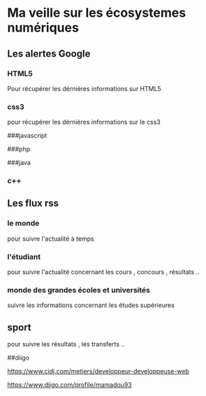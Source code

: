 # Ma veille sur les écosystemes numériques

## Les alertes Google

### HTML5
Pour récupérer les dérnières informations sur HTML5

### css3
pour récupérer les dérnières informations sur le css3

###javascript

###php

###java

### c++

## Les flux rss

### le monde
pour suivre l'actualité à temps

### l'étudiant

pour suivre l'actualité concernant les cours , concours , résultats ..

### monde des grandes écoles et universités

suivre les informations concernant les études supérieures

## sport
pour suivre les résultats , les transferts ..

##diigo

https://www.cidj.com/metiers/developpeur-developpeuse-web

https://www.diigo.com/profile/mamadou93

